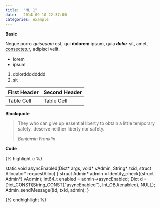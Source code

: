 ```yaml
---
title:  "ML 1"
date:   2014-09-10 22:37:00
categories: example
---
```


**Basic**

Neque porro *quisquam* est, qui **dolorem** ipsum, quia ***dolor*** sit, amet, [consectetur](http://cjdns.info/), adipisci velit.

 * lorem
 * ipsum

1. dolordddddddd
2. sit

| First Header | Second Header |
|--------------|---------------|
| Table Cell   | Table Cell    |

**Blockquote**

> They who can give up essential liberty to obtain a little temporary safety, deserve neither liberty nor safety.
>
> _Benjamin Franklin_

**Code**

{% highlight c %}

static void asyncEnabled(Dict* args, void* vAdmin, String* txid, struct Allocator* requestAlloc)
{
    struct Admin* admin = Identity_check((struct Admin*) vAdmin);
    int64_t enabled = admin->asyncEnabled;
    Dict d = Dict_CONST(String_CONST("asyncEnabled"), Int_OBJ(enabled), NULL);
    Admin_sendMessage(&d, txid, admin);
}

{% endhighlight %}
